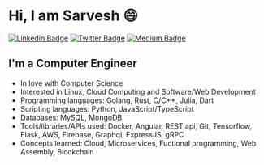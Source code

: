 # Hi, I am Sarvesh 😄

[![Linkedin Badge](https://img.shields.io/badge/-LinkedIn-0e76a8?style=flat-square&logo=Linkedin&logoColor=white)](https://linkedin.com/in/sarvesh-gulhane)
[![Twitter Badge](https://img.shields.io/badge/-Twitter-00acee?style=flat-square&logo=Twitter&logoColor=white)](https://twitter.com/SrvshG3)
[![Medium Badge](https://img.shields.io/badge/medium-%2312100E.svg?&style=for-square&logo=medium&logoColor=white)](https://sarveshgulhane.medium.com/)

## I'm a Computer Engineer
-  In love with Computer Science
-  Interested in Linux, Cloud Computing and Software/Web Development
-  Programming languages: Golang, Rust, C/C++, Julia, Dart
-  Scripting languages: Python, JavaScript/TypeScript
-  Databases: MySQL, MongoDB
-  Tools/libraries/APIs used: Docker, Angular, REST api, Git, Tensorflow, Flask, AWS, Firebase, Graphql, ExpressJS, gRPC
-  Concepts learned: Cloud, Microservices, Fuctional programming, Web Assembly, Blockchain
